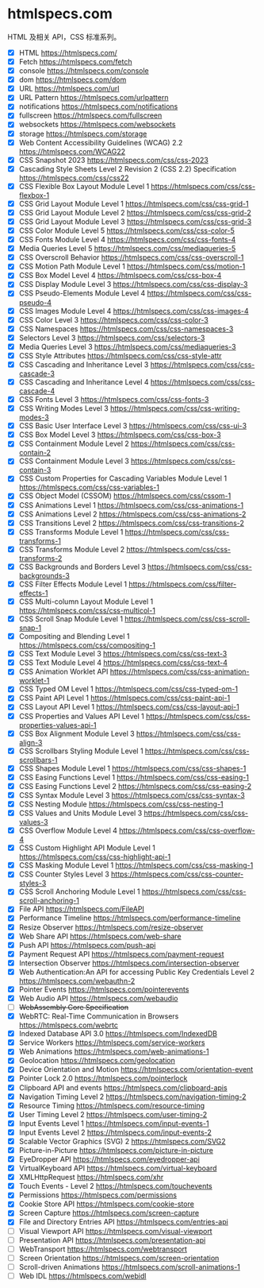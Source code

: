 # htmlspecs.com
HTML 及相关 API，CSS 标准系列。


- [x] HTML https://htmlspecs.com/
- [x] Fetch https://htmlspecs.com/fetch
- [x] console https://htmlspecs.com/console
- [x] dom https://htmlspecs.com/dom
- [x] URL https://htmlspecs.com/url
- [x] URL Pattern https://htmlspecs.com/urlpattern
- [x] notifications https://htmlspecs.com/notifications
- [x] fullscreen https://htmlspecs.com/fullscreen
- [x] websockets https://htmlspecs.com/websockets
- [x] storage https://htmlspecs.com/storage
- [x] Web Content Accessibility Guidelines (WCAG) 2.2 https://htmlspecs.com/WCAG22
- [x] CSS Snapshot 2023 https://htmlspecs.com/css/css-2023
- [x] Cascading Style Sheets Level 2 Revision 2 (CSS 2.2) Specification https://htmlspecs.com/css/css22
- [x] CSS Flexible Box Layout Module Level 1 https://htmlspecs.com/css/css-flexbox-1
- [x] CSS Grid Layout Module Level 1 https://htmlspecs.com/css/css-grid-1
- [x] CSS Grid Layout Module Level 2 https://htmlspecs.com/css/css-grid-2
- [x] CSS Grid Layout Module Level 3 https://htmlspecs.com/css/css-grid-3
- [x] CSS Color Module Level 5 https://htmlspecs.com/css/css-color-5
- [x] CSS Fonts Module Level 4 https://htmlspecs.com/css/css-fonts-4
- [x] Media Queries Level 5 https://htmlspecs.com/css/mediaqueries-5
- [x] CSS Overscroll Behavior https://htmlspecs.com/css/css-overscroll-1
- [x] CSS Motion Path Module Level 1 https://htmlspecs.com/css/motion-1
- [x] CSS Box Model Level 4 https://htmlspecs.com/css/css-box-4
- [x] CSS Display Module Level 3 https://htmlspecs.com/css/css-display-3
- [x] CSS Pseudo-Elements Module Level 4 https://htmlspecs.com/css/css-pseudo-4
- [x] CSS Images Module Level 4 https://htmlspecs.com/css/css-images-4
- [x] CSS Color Level 3 https://htmlspecs.com/css/css-color-3
- [x] CSS Namespaces https://htmlspecs.com/css/css-namespaces-3
- [x] Selectors Level 3 https://htmlspecs.com/css/selectors-3
- [x] Media Queries Level 3 https://htmlspecs.com/css/mediaqueries-3
- [x] CSS Style Attributes https://htmlspecs.com/css/css-style-attr
- [x] CSS Cascading and Inheritance Level 3 https://htmlspecs.com/css/css-cascade-3
- [x] CSS Cascading and Inheritance Level 4 https://htmlspecs.com/css/css-cascade-4
- [x] CSS Fonts Level 3 https://htmlspecs.com/css/css-fonts-3
- [x] CSS Writing Modes Level 3 https://htmlspecs.com/css/css-writing-modes-3
- [x] CSS Basic User Interface Level 3 https://htmlspecs.com/css/css-ui-3
- [x] CSS Box Model Level 3  https://htmlspecs.com/css/css-box-3
- [x] CSS Containment Module Level 2  https://htmlspecs.com/css/css-contain-2
- [x] CSS Containment Module Level 3 https://htmlspecs.com/css/css-contain-3
- [x] CSS Custom Properties for Cascading Variables Module Level 1 https://htmlspecs.com/css/css-variables-1
- [x] CSS Object Model (CSSOM) https://htmlspecs.com/css/cssom-1
- [x] CSS Animations Level 1 https://htmlspecs.com/css/css-animations-1
- [x] CSS Animations Level 2 https://htmlspecs.com/css/css-animations-2
- [x] CSS Transitions Level 2 https://htmlspecs.com/css/css-transitions-2
- [x] CSS Transforms Module Level 1 https://htmlspecs.com/css/css-transforms-1
- [x] CSS Transforms Module Level 2 https://htmlspecs.com/css/css-transforms-2
- [x] CSS Backgrounds and Borders Level 3 https://htmlspecs.com/css/css-backgrounds-3
- [x] CSS Filter Effects Module Level 1 https://htmlspecs.com/css/filter-effects-1
- [x] CSS Multi-column Layout Module Level 1 https://htmlspecs.com/css/css-multicol-1
- [x] CSS Scroll Snap Module Level 1 https://htmlspecs.com/css/css-scroll-snap-1
- [x] Compositing and Blending Level 1 https://htmlspecs.com/css/compositing-1
- [x] CSS Text Module Level 3 https://htmlspecs.com/css/css-text-3
- [x] CSS Text Module Level 4 https://htmlspecs.com/css/css-text-4
- [x] CSS Animation Worklet API https://htmlspecs.com/css/css-animation-worklet-1
- [x] CSS Typed OM Level 1 https://htmlspecs.com/css/css-typed-om-1
- [x] CSS Paint API Level 1 https://htmlspecs.com/css/css-paint-api-1
- [x] CSS Layout API Level 1 https://htmlspecs.com/css/css-layout-api-1
- [x] CSS Properties and Values API Level 1 https://htmlspecs.com/css/css-properties-values-api-1
- [x] CSS Box Alignment Module Level 3 https://htmlspecs.com/css/css-align-3
- [x] CSS Scrollbars Styling Module Level 1 https://htmlspecs.com/css/css-scrollbars-1
- [x] CSS Shapes Module Level 1 https://htmlspecs.com/css/css-shapes-1
- [x] CSS Easing Functions Level 1 https://htmlspecs.com/css/css-easing-1
- [x] CSS Easing Functions Level 2 https://htmlspecs.com/css/css-easing-2
- [x] CSS Syntax Module Level 3 https://htmlspecs.com/css/css-syntax-3
- [x] CSS Nesting Module https://htmlspecs.com/css/css-nesting-1
- [x] CSS Values and Units Module Level 3 https://htmlspecs.com/css/css-values-3
- [x] CSS Overflow Module Level 4 https://htmlspecs.com/css/css-overflow-4
- [x] CSS Custom Highlight API Module Level 1 https://htmlspecs.com/css/css-highlight-api-1
- [x] CSS Masking Module Level 1  https://htmlspecs.com/css/css-masking-1
- [x] CSS Counter Styles Level 3 https://htmlspecs.com/css/css-counter-styles-3
- [x] CSS Scroll Anchoring Module Level 1 https://htmlspecs.com/css/css-scroll-anchoring-1
- [x] File API  https://htmlspecs.com/FileAPI
- [x] Performance Timeline  https://htmlspecs.com/performance-timeline
- [x] Resize Observer  https://htmlspecs.com/resize-observer
- [x] Web Share API  https://htmlspecs.com/web-share
- [x] Push API  https://htmlspecs.com/push-api
- [x] Payment Request API https://htmlspecs.com/payment-request
- [x] Intersection Observer https://htmlspecs.com/intersection-observer
- [x] Web Authentication:An API for accessing Public Key Credentials Level 2 https://htmlspecs.com/webauthn-2
- [x] Pointer Events https://htmlspecs.com/pointerevents
- [x] Web Audio API https://htmlspecs.com/webaudio
- [ ] ~~WebAssembly Core Specification~~
- [x] WebRTC: Real-Time Communication in Browsers https://htmlspecs.com/webrtc
- [x] Indexed Database API 3.0  https://htmlspecs.com/IndexedDB
- [x] Service Workers  https://htmlspecs.com/service-workers
- [x] Web Animations  https://htmlspecs.com/web-animations-1
- [x] Geolocation https://htmlspecs.com/geolocation
- [x] Device Orientation and Motion https://htmlspecs.com/orientation-event
- [x] Pointer Lock 2.0 https://htmlspecs.com/pointerlock
- [x] Clipboard API and events https://htmlspecs.com/clipboard-apis
- [x] Navigation Timing Level 2 https://htmlspecs.com/navigation-timing-2
- [x] Resource Timing https://htmlspecs.com/resource-timing
- [x] User Timing Level 2 https://htmlspecs.com/user-timing-2
- [x] Input Events Level 1 https://htmlspecs.com/input-events-1
- [x] Input Events Level 2 https://htmlspecs.com/input-events-2
- [x] Scalable Vector Graphics (SVG) 2 https://htmlspecs.com/SVG2
- [x] Picture-in-Picture https://htmlspecs.com/picture-in-picture
- [x] EyeDropper API https://htmlspecs.com/eyedropper-api
- [x] VirtualKeyboard API  https://htmlspecs.com/virtual-keyboard
- [x] XMLHttpRequest https://htmlspecs.com/xhr
- [x] Touch Events - Level 2 https://htmlspecs.com/touchevents
- [x] Permissions https://htmlspecs.com/permissions
- [x] Cookie Store API https://htmlspecs.com/cookie-store
- [x] Screen Capture https://htmlspecs.com/screen-capture
- [x] File and Directory Entries API https://htmlspecs.com/entries-api
- [ ] Visual Viewport API https://htmlspecs.com/visual-viewport
- [ ] Presentation API https://htmlspecs.com/presentation-api
- [ ] WebTransport https://htmlspecs.com/webtransport
- [ ] Screen Orientation https://htmlspecs.com/screen-orientation
- [ ] Scroll-driven Animations https://htmlspecs.com/scroll-animations-1
- [ ] Web IDL https://htmlspecs.com/webidl